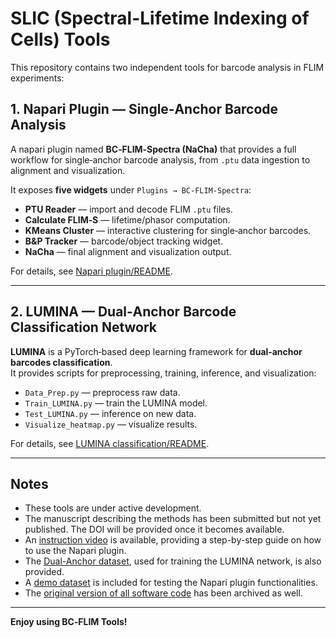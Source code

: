 # SLIC (Spectral-Lifetime Indexing of Cells) Tools

This repository contains two independent tools for barcode analysis in FLIM experiments:

## 1. Napari Plugin — Single‑Anchor Barcode Analysis

A napari plugin named **BC‑FLIM‑Spectra (NaCha)** that provides a full workflow for single‑anchor barcode analysis, from `.ptu` data ingestion to alignment and visualization.

It exposes **five widgets** under `Plugins → BC‑FLIM‑Spectra`:

- **PTU Reader** — import and decode FLIM `.ptu` files.  
- **Calculate FLIM‑S** — lifetime/phasor computation.  
- **KMeans Cluster** — interactive clustering for single‑anchor barcodes.  
- **B&P Tracker** — barcode/object tracking widget.  
- **NaCha** — final alignment and visualization output.

For details, see [Napari plugin/README](Napari%20plugin/README.md).

---

## 2. LUMINA — Dual‑Anchor Barcode Classification Network

**LUMINA** is a PyTorch‑based deep learning framework for **dual‑anchor barcodes classification**.  
It provides scripts for preprocessing, training, inference, and visualization:

- `Data_Prep.py` — preprocess raw data.  
- `Train_LUMINA.py` — train the LUMINA model.  
- `Test_LUMINA.py` — inference on new data.  
- `Visualize_heatmap.py` — visualize results.

For details, see [LUMINA classification/README](LUMINA%20classification/README.md).

---

## Notes

- These tools are under active development.  
- The manuscript describing the methods has been submitted but not yet published. The DOI will be provided once it becomes available.  
- An [instruction video](https://zenodo.org/records/17045806) is available, providing a step-by-step guide on how to use the Napari plugin.  
- The [Dual-Anchor dataset](https://zenodo.org/records/17036213), used for training the LUMINA network, is also provided.  
- A [demo dataset](https://zenodo.org/records/16940026) is included for testing the Napari plugin functionalities.  
- The [original version of all software code](https://zenodo.org/records/17018436) has been archived as well.  

---

**Enjoy using BC‑FLIM Tools!**
